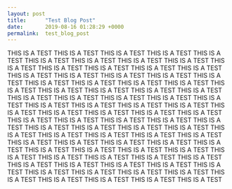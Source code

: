 ```yaml
---
layout: post
title:      "Test Blog Post"
date:       2019-08-16 01:28:29 +0000
permalink:  test_blog_post
---
```



 THIS IS A TEST THIS IS A TEST THIS IS A TEST THIS IS A TEST THIS IS A TEST THIS IS A TEST THIS IS A TEST THIS IS A TEST THIS IS A TEST THIS IS A TEST THIS IS A TEST THIS IS A TEST THIS IS A TEST THIS IS A TEST THIS IS A TEST THIS IS A TEST THIS IS A TEST THIS IS A TEST THIS IS A TEST THIS IS A TEST THIS IS A TEST THIS IS A TEST THIS IS A TEST THIS IS A TEST THIS IS A TEST THIS IS A TEST THIS IS A TEST THIS IS A TEST THIS IS A TEST THIS IS A TEST THIS IS A TEST THIS IS A TEST THIS IS A TEST THIS IS A TEST THIS IS A TEST THIS IS A TEST THIS IS A TEST THIS IS A TEST THIS IS A TEST THIS IS A TEST THIS IS A TEST THIS IS A TEST THIS IS A TEST THIS IS A TEST THIS IS A TEST THIS IS A TEST THIS IS A TEST THIS IS A TEST THIS IS A TEST THIS IS A TEST THIS IS A TEST THIS IS A TEST THIS IS A TEST THIS IS A TEST THIS IS A TEST THIS IS A TEST THIS IS A TEST THIS IS A TEST THIS IS A TEST THIS IS A TEST THIS IS A TEST THIS IS A TEST THIS IS A TEST THIS IS A TEST THIS IS A TEST THIS IS A TEST THIS IS A TEST THIS IS A TEST THIS IS A TEST THIS IS A TEST THIS IS A TEST THIS IS A TEST THIS IS A TEST THIS IS A TEST THIS IS A TEST THIS IS A TEST THIS IS A TEST THIS IS A TEST THIS IS A TEST THIS IS A TEST THIS IS A TEST THIS IS A TEST THIS IS A TEST THIS IS A TEST

